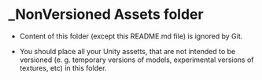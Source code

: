 # _NonVersioned Assets folder

* Content of this folder (except this README.md file) is ignored by Git.

* You should place all your Unity assetts, that are not intended to be versioned (e. g. temporary versions of models, experimental versions of textures, etc) in this folder.

